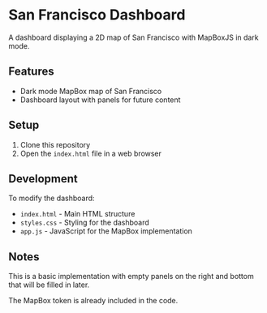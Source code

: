 # San Francisco Dashboard

A dashboard displaying a 2D map of San Francisco with MapBoxJS in dark mode.

## Features

- Dark mode MapBox map of San Francisco
- Dashboard layout with panels for future content

## Setup

1. Clone this repository
2. Open the `index.html` file in a web browser

## Development

To modify the dashboard:
- `index.html` - Main HTML structure
- `styles.css` - Styling for the dashboard
- `app.js` - JavaScript for the MapBox implementation

## Notes

This is a basic implementation with empty panels on the right and bottom that will be filled in later.

The MapBox token is already included in the code. 